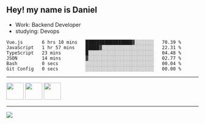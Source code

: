 ## Hey! my name is Daniel

- Work: Backend Developer
- studying: Devops

<!--START_SECTION:waka-->

```text
Vue.js       6 hrs 10 mins   █████████████████▓░░░░░░░   70.39 %
JavaScript   1 hr 57 mins    █████▓░░░░░░░░░░░░░░░░░░░   22.31 %
TypeScript   23 mins         █░░░░░░░░░░░░░░░░░░░░░░░░   04.48 %
JSON         14 mins         ▓░░░░░░░░░░░░░░░░░░░░░░░░   02.77 %
Bash         0 secs          ░░░░░░░░░░░░░░░░░░░░░░░░░   00.04 %
Git Config   0 secs          ░░░░░░░░░░░░░░░░░░░░░░░░░   00.00 %
```

<!--END_SECTION:waka-->
    

<hr>
<div>
    <img height="45" src="https://img.icons8.com/color/48/000000/nodejs.png"/>
    <img height="45" src="https://www.vectorlogo.zone/logos/golang/golang-ar21.svg">
    <img height="45" src="https://www.vectorlogo.zone/logos/nestjs/nestjs-icon.svg">
</div>
<hr>
<div>
    <a href="https://www.linkedin.com/in/daniel-lucas-bb7b82193/" target="_blank">
        <img src="https://img.shields.io/badge/LinkedIn-0077B5?style=for-the-badge&logo=linkedin&logoColor=white">
    </a>
</div>
